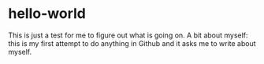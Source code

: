 # hello-world
This is just a test for me to figure out what is going on.
A bit about myself: this is my first attempt to do anything in Github and it asks me to write about myself.
